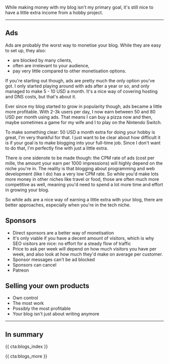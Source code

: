 While making money with my blog isn't my primary goal, it's still nice to have a little extra income from a hobby project. 

--- 

## Ads

Ads are probably the worst way to monetise your blog. While they are easy to set up, they also:

- are blocked by many clients,
- often are irrelevant to your audience,
- pay very little compared to other monetisation options.

If you're starting out though, ads are pretty much the only option you've got. I only started playing around with ads after a year or so, and only managed to make 5 - 10 USD a month. It's a nice way of covering hosting and DNS costs, but that's about it.

Ever since my blog started to grow in popularity though, ads became a little more profitable. With 2-3k users per day, I now earn between 50 and 80 USD per month using ads. That means I can buy a pizza now and then, maybe sometimes a game for my wife and I to play on the Nintendo Switch. 

To make something clear: 50 USD a month extra for doing your hobby is great, I'm very thankful for that. I just want to be clear about how difficult it is if your goal is to make blogging into your full-time job. Since I don't want to do that, I'm perfectly fine with just a little extra.

There _is_ one sidenote to be made though: the CPM rate of ads (cost per mille, the amount your earn per 1000 impressions) will highly depend on the niche you're in. The reality is that blogging about programming and web development (like I do) has a very low CPM rate. So while you'd make lots more money in other niches like travel or food, those are often much more competitive as well, meaning you'd need to spend a lot more time and effort in growing your blog.

So while ads are a nice way of earning a little extra with your blog, there are better approaches, especially when you're in the tech niche.

## Sponsors

- Direct sponsors are a better way of monetisation
- It's only viable if you have a decent amount of visitors, which is why SEO visitors are nice: no effort for a steady flow of traffic
- Price to ask per week will depend on how much visitors you have per week, and also look at how much they'd make on average per customer. 
- Sponsor messages can't be ad blocked
- Sponsors can cancel
- Patreon

## Selling your own products

- Own control
- The most work
- Possibly the most profitable
- Your blog isn't just about writing anymore

---

<div class="sidenote">
<h2>In summary</h2>

</div>

{{ cta:blogs_index }}

{{ cta:blogs_more }}
